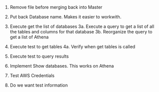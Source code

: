 1. Remove file before merging back into Master

2. Put back Database name.  Makes it easier to workwith.
3. Execute get the list of databases
3a. Execute a query to get a list of all the tables and columns for that database
3b. Reorganize the query to get a list of Athena
4. Execute test to get tables
4a. Verify when get tables is called
5. Execute test to query results
6. Implement Show databases.  This works on Athena
7. Test AWS Credentials
8. Do we want test information